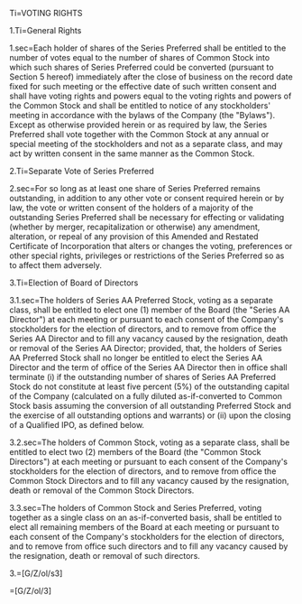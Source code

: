 
Ti=VOTING RIGHTS

1.Ti=General Rights

1.sec=Each holder of shares of the Series Preferred shall be entitled to the number of votes equal to the number of shares of Common Stock into which such shares of Series Preferred could be converted (pursuant to Section 5 hereof) immediately after the close of business on the record date fixed for such meeting or the effective date of such written consent and shall have voting rights and powers equal to the voting rights and powers of the Common Stock and shall be entitled to notice of any stockholders' meeting in accordance with the bylaws of the Company (the "Bylaws").  Except as otherwise provided herein or as required by law, the Series Preferred shall vote together with the Common Stock at any annual or special meeting of the stockholders and not as a separate class, and may act by written consent in the same manner as the Common Stock.

2.Ti=Separate Vote of Series Preferred

2.sec=For so long as at least one share of Series Preferred remains outstanding, in addition to any other vote or consent required herein or by law, the vote or written consent of the holders of a majority of the outstanding Series Preferred shall be necessary for effecting or validating (whether by merger, recapitalization or otherwise) any amendment, alteration, or repeal of any provision of this Amended and Restated Certificate of Incorporation that alters or changes the voting, preferences or other special rights, privileges or restrictions of the Series Preferred so as to affect them adversely.

3.Ti=Election of Board of Directors

3.1.sec=The holders of Series AA Preferred Stock, voting as a separate class, shall be entitled to elect one (1) member of the Board (the "Series AA Director") at each meeting or pursuant to each consent of the Company's stockholders for the election of directors, and to remove from office the Series AA Director and to fill any vacancy caused by the resignation, death or removal of the Series AA Director; provided, that, the holders of Series AA Preferred Stock shall no longer be entitled to elect the Series AA Director and the term of office of the Series AA Director then in office shall terminate (i) if the outstanding number of shares of Series AA Preferred Stock do not constitute at least five percent (5%) of the outstanding capital of the Company (calculated on a fully diluted as-if-converted to Common Stock basis assuming the conversion of all outstanding Preferred Stock and the exercise of all outstanding options and warrants) or (ii) upon the closing of a Qualified IPO, as defined below.  

3.2.sec=The holders of Common Stock, voting as a separate class, shall be entitled to elect two (2) members of the Board (the "Common Stock Directors") at each meeting or pursuant to each consent of the Company's stockholders for the election of directors, and to remove from office the Common Stock Directors and to fill any vacancy caused by the resignation, death or removal of the Common Stock Directors.

3.3.sec=The holders of Common Stock and Series Preferred, voting together as a single class on an as-if-converted basis, shall be entitled to elect all remaining members of the Board at each meeting or pursuant to each consent of the Company's stockholders for the election of directors, and to remove from office such directors and to fill any vacancy caused by the resignation, death or removal of such directors.

3.=[G/Z/ol/s3]

=[G/Z/ol/3]
